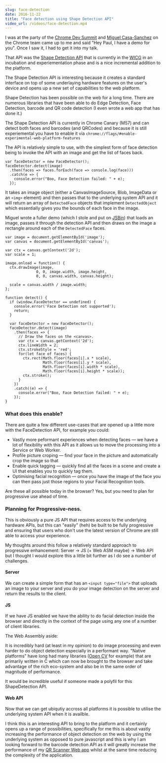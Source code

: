 ```yaml
---
slug: face-detection
date: 2016-11-22
title: "Face detection using Shape Detection API"
video_url: /videos/face-detection.mp4
---
```


I was at the party of the [Chrome Dev
Summit](https://developer.chrome.com/devsummit) and [Miguel Casa-Sanchez](https://twitter.com/yellowdoge) on the
Chrome team came up to me and said "Hey Paul, I have a demo for you".  Once I
saw it, I had to get it into my talk.

That API was the [Shape Detection
API](https://wicg.github.io/shape-detection-api/#introduction) that is currently
in the [WICG](https://github.com/wicg/) in an incubation and experiementation
phase and is a nice incremental addition to the platform.

The Shape Detection API is interesting because it creates a standard interface
on top of some underlaying hardware features on the user's device and opens up a
new set of capabilities to the web platform.

Shape Detection has been possible on the web for a long time. There are numerous
libraries that have been able to do Edge Detection, Face Detection, barcode
and QR code detection (I even wrote a web app that has done it.)

The Shape Detection API is currently in Chrome Canary (M57) and can detect both
faces and barcodes (and QRCodes) and because it is still experiemental
you have to enable it via `chrome://flags/#enable-experimental-web-platform-features`

The API is relatively simple to use, with the simplest form of face detection
being to invoke the API with an image and get the list of faces back.

```
var faceDetector = new FaceDetector();
faceDetector.detect(image)
  .then(faces => faces.forEach(face => console.log(face)))
  .catch(e => {
    console.error("Boo, Face Detection failed: " + e);
  });
```

It takes an image object (either a CanvasImageSource, Blob, ImageData or an
`<img>` element) and then passes that to the underlying system API and it will
return an array of `DetectedFace` objects that implement `DetectedObject` which
essentially gives you the bounds of each face in the image.

Miguel wrote a fuller demo (which I stole and put on
[JSBin](https://jsbin.com/gegudoc/4/)) that loads an image, passes it through
the detection API and then draws on the image a rectangle around each of
the `DetectedFace` faces.

```
var image = document.getElementById('image');
var canvas = document.getElementById('canvas');

var ctx = canvas.getContext('2d');
var scale = 1;

image.onload = function() {
  ctx.drawImage(image,
              0, 0, image.width, image.height,
              0, 0, canvas.width, canvas.height);

  scale = canvas.width / image.width;
};

function detect() {
  if (window.FaceDetector == undefined) {
    console.error('Face Detection not supported');
    return;
  }

  var faceDetector = new FaceDetector();
  faceDetector.detect(image)
    .then(faces => {
      // Draw the faces on the <canvas>.
      var ctx = canvas.getContext('2d');
      ctx.lineWidth = 2;
      ctx.strokeStyle = 'red';
      for(let face of faces) {
        ctx.rect(Math.floor(faces[i].x * scale),
                 Math.floor(faces[i].y * scale),
                 Math.floor(faces[i].width * scale),
                 Math.floor(faces[i].height * scale));
        ctx.stroke();
      }
    })
    .catch((e) => {
      console.error("Boo, Face Detection failed: " + e);
    });
}
```

### What does this enable?

There are quite a few different use-cases that are opened up a little more
with the FaceDetection API, for example you could:

* Vastly more peformant experiences when detecting faces &mdash; we have a lot
  of flexibility with this API as it allows us to move the processing into a
  Service or Web Worker.
* Profile picture croping &mdash; find your face in the picture and automatically
  crop the image so that
* Enable quick tagging &mdash; quickly find all the faces in a scene and create
  a UI that enables you to quickly tag them.
* Optimising facial recognition &mdash; once you have the image of the face you
  can then pass just those regions to your Facial Recognition tools.

Are these all possible today in the browser? Yes, but you need to plan for
progressive use ahead of time.

### Planning for Progressive-ness.

This is obviously a pure JS API that requires access to the underlying
hardware APIs, but this can "easily" (heh) be built to be fully progressive and
ensuring that users who don't use the latest version of Chrome are still
able to access your experience.

My thoughts around this follow a relatively standard approach to progressive
enhancement: Server &rarr; JS (+ Web ASM maybe) &rarr; Web API but I thought
I would explore this a little bit further as I do see a number of challenges.

#### Server

We can create a simple form that has an `<input type="file">` that uploads an
image to your server and you do your image detection on the server and
return the results to the client.

#### JS

If we have JS enabled we have the ability to do facial detection inside the
browser and directly in the context of the page using any one of a number of
client libraries.

The Web Assembly aside:

It is incredibly hard (at least in my opinion) to do image processing and even
harder to do object detection especially in a performant way. "Native platforms"
have long had many libraries ([Open
CV](http://docs.opencv.org/2.4/modules/contrib/doc/facerec/facerec_tutorial.html)
for example) that are primarily written in C which can now be brought to the
browser and take advantage of the rich eco-system and also be in the same order
of magnitude of performance.

It would be incredible useful if someone made a polyfil for this ShapeDetection
API.

#### Web API

Now that we can get ubiqutiy accross all platforms it is possible to utilise the
underlying system API when it is availble.

I think this is an interesting API to bring to the platform and it certainly
opens up a range of possibilities, specifically for me this is about vastly
increasing the performance of object detection on the web by using the
underlying system as opposed to pure javascript and this is why I am looking
forward to the barcode detection API as it will greatly increase the performance
of my [QR Scanner Web app](https://qrsnapper.appspot.com/) whilst at the same
time reducing the complexity of the application.